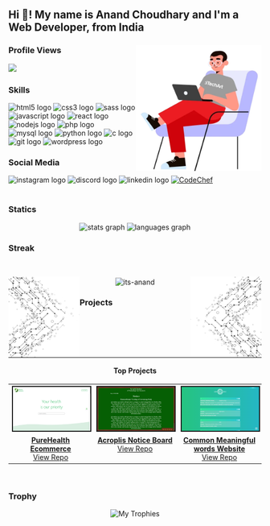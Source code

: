 <h2 align="left">Hi 👋! My name is Anand Choudhary and I'm a Web Developer, from India</h2>

###

<img align="right" height="250" src="./images/readmeImg.webp"  />

### Profile Views
<div align="left">
  <img src="https://profile-counter.glitch.me/Its-anand/count.svg?"  />
</div>

### Skills

<div align="left">
  <img src="https://cdn.jsdelivr.net/gh/devicons/devicon/icons/html5/html5-original.svg" height="30" width="42" alt="html5 logo"  />
  <img src="https://cdn.jsdelivr.net/gh/devicons/devicon/icons/css3/css3-original.svg" height="30" width="42" alt="css3 logo"  />
  <img src="https://cdn.jsdelivr.net/gh/devicons/devicon/icons/sass/sass-original.svg" height="30" width="42" alt="sass logo"  />
  <img src="https://cdn.jsdelivr.net/gh/devicons/devicon/icons/javascript/javascript-original.svg" height="30" width="42" alt="javascript logo"  />
  <img src="https://cdn.jsdelivr.net/gh/devicons/devicon/icons/react/react-original.svg" height="30" width="42" alt="react logo"  />
  <img src="https://cdn.jsdelivr.net/gh/devicons/devicon/icons/nodejs/nodejs-original.svg" height="30" width="42" alt="nodejs logo"  />
  <img src="https://cdn.jsdelivr.net/gh/devicons/devicon/icons/php/php-original.svg" height="30" width="42" alt="php logo"  />
  <img src="https://cdn.jsdelivr.net/gh/devicons/devicon/icons/mysql/mysql-original.svg" height="30" width="42" alt="mysql logo"  />
  <img src="https://cdn.jsdelivr.net/gh/devicons/devicon/icons/python/python-original.svg" height="30" width="42" alt="python logo"  />
  <img src="https://cdn.jsdelivr.net/gh/devicons/devicon/icons/c/c-original.svg" height="30" width="42" alt="c logo"  />
  <img src="https://cdn.jsdelivr.net/gh/devicons/devicon/icons/git/git-original.svg" height="30" width="42" alt="git logo"  />
  <img src="https://cdn.jsdelivr.net/gh/devicons/devicon/icons/wordpress/wordpress-original.svg" height="30" width="42" alt="wordpress logo"  />
</div>

### Social Media 

<div align="left">
  <img src="https://img.shields.io/static/v1?message=Instagram&logo=instagram&label=&color=E4405F&logoColor=white&labelColor=&style=for-the-badge" height="35" alt="instagram logo"  />
  <img src="https://img.shields.io/static/v1?message=Discord&logo=discord&label=&color=7289DA&logoColor=white&labelColor=&style=for-the-badge" height="35" alt="discord logo"  />
  <img src="https://img.shields.io/static/v1?message=LinkedIn&logo=linkedin&label=&color=0077B5&logoColor=white&labelColor=&style=for-the-badge" height="35" alt="linkedin logo"  />
 <a href="https://www.codechef.com/users/jaivrat1" target="_blank">
        <img alt="CodeChef" src="https://img.shields.io/badge/CodeChef-5B4638?style=for-the-badge&logo=codechef&logoColor=white" height="35" alt="CodeChef"/>
 </a>
</div>
<br clear="both">

### Statics

<div align="center">
  <img src="https://github-readme-stats.vercel.app/api?hide_title=false&hide_rank=false&show_icons=true&include_all_commits=true&count_private=true&disable_animations=false&theme=dracula&locale=en&hide_border=false&username=Its-anand" height="150" alt="stats graph"  />
  <img src="https://github-readme-stats.vercel.app/api/top-langs?locale=en&hide_title=false&layout=compact&card_width=320&langs_count=5&theme=dracula&hide_border=false&username=Its-anand" height="150" alt="languages graph"  />
</div>

### Streak
<br clear="both">
<div align="center">
  <p>
   <img align="left" height="160" src="./images/SideImg1.png"  />
   <img align="center" src="https://github-readme-streak-stats.herokuapp.com?user=Its-anand&theme=radical&border_radius=3.4&background=282A36" alt="its-anand" />
   <img align="right"height="160" src="./images/SideImg2.png"  />
  </p>
</div> 

### Projects

<br />
<table>
   <tr><!--Here-->
       <th valign="center" width="33%" colspan="3">
           <div align="center">
               <p>Top Projects</p>
            </div>
        </th>
    </tr>
    <tr>
        <th valign="center" width="33%">
            <div align="center">
                <a href="https://pure-health-natural-products.000webhostapp.com/index.php" target="_blank">
                    <img src="./images/PureHealth.png" border="2" />
                </a>
            </div>
        </th>
        <th valign="center" width="33%">
            <div align="center">
                <a href="https://acroboard.000webhostapp.com/" target="_blank">
                    <img src="./images/Acroboard.png" border="2" />
                </a>
            </div>
        </th>
        <th valign="center" width="33%">
            <div align="center">
                <a href="https://minglish.000webhostapp.com/" target="_blank">
                    <img src="./images/CMW.png" border="2" />
                </a>
            </div>
        </th>
    </tr>
    <tr>
        <td valign="top" width="33%">
            <div align="center">
                <a href="https://pure-health-natural-products.000webhostapp.com/index.php" target="_blank">
                    <b>PureHealth Ecommerce </b>
                </a>
                <br />
                <a href="https://github.com/Its-anand/Pure-Health" target="_blank">
                    View Repo
                </a>
            </div>
        </td>
        <td valign="top" width="33%">
            <div align="center">
                <a href="https://acroboard.000webhostapp.com/" target="_blank">
                    <b>Acroplis Notice Board</b>
                </a>
                <br />
                <a href="https://github.com/Its-anand/Acropolis-Notice-Board" target="_blank">
                    View Repo
                </a>
            </div>
        </td>
        <td valign="top" width="33%">
            <div align="center">
                <a href="https://minglish.000webhostapp.com/" target="_blank">
                    <b>Common Meaningful words Website</b>
                </a>
                <br />
                <a href="https://github.com/Its-anand/CMW-project" target="_blank">
                    View Repo
                </a>
            </div>
        </td>
    </tr>
</table>
<br clear="both">

### Trophy

<p align="center">
<img src="https://github-profile-trophy.vercel.app/?username=Its-anand&column=4&margin-w=5&margin-h=5&rank=SECRET,SSS,SS,S,AAA,AA,A,B,C&no-frame=true&theme=onestar" alt="My Trophies"/>
</p>

